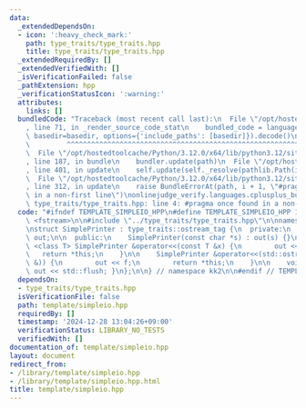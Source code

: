 ```yaml
---
data:
  _extendedDependsOn:
  - icon: ':heavy_check_mark:'
    path: type_traits/type_traits.hpp
    title: type_traits/type_traits.hpp
  _extendedRequiredBy: []
  _extendedVerifiedWith: []
  _isVerificationFailed: false
  _pathExtension: hpp
  _verificationStatusIcon: ':warning:'
  attributes:
    links: []
  bundledCode: "Traceback (most recent call last):\n  File \"/opt/hostedtoolcache/Python/3.12.0/x64/lib/python3.12/site-packages/onlinejudge_verify/documentation/build.py\"\
    , line 71, in _render_source_code_stat\n    bundled_code = language.bundle(stat.path,\
    \ basedir=basedir, options={'include_paths': [basedir]}).decode()\n          \
    \         ^^^^^^^^^^^^^^^^^^^^^^^^^^^^^^^^^^^^^^^^^^^^^^^^^^^^^^^^^^^^^^^^^^^^^^^^^^^^^^^^^\n\
    \  File \"/opt/hostedtoolcache/Python/3.12.0/x64/lib/python3.12/site-packages/onlinejudge_verify/languages/cplusplus.py\"\
    , line 187, in bundle\n    bundler.update(path)\n  File \"/opt/hostedtoolcache/Python/3.12.0/x64/lib/python3.12/site-packages/onlinejudge_verify/languages/cplusplus_bundle.py\"\
    , line 401, in update\n    self.update(self._resolve(pathlib.Path(included), included_from=path))\n\
    \  File \"/opt/hostedtoolcache/Python/3.12.0/x64/lib/python3.12/site-packages/onlinejudge_verify/languages/cplusplus_bundle.py\"\
    , line 312, in update\n    raise BundleErrorAt(path, i + 1, \"#pragma once found\
    \ in a non-first line\")\nonlinejudge_verify.languages.cplusplus_bundle.BundleErrorAt:\
    \ type_traits/type_traits.hpp: line 4: #pragma once found in a non-first line\n"
  code: "#ifndef TEMPLATE_SIMPLEIO_HPP\n#define TEMPLATE_SIMPLEIO_HPP 1\n\n#include\
    \ <fstream>\n\n#include \"../type_traits/type_traits.hpp\"\n\nnamespace kk2 {\n\
    \nstruct SimplePrinter : type_traits::ostream_tag {\n  private:\n    std::ofstream\
    \ out;\n\n  public:\n    SimplePrinter(const char *s) : out(s) {}\n\n    template\
    \ <class T> SimplePrinter &operator<<(const T &x) {\n        out << x;\n     \
    \   return *this;\n    }\n\n    SimplePrinter &operator<<(std::ostream &(*f)(std::ostream\
    \ &)) {\n        out << f;\n        return *this;\n    }\n\n    void flush() {\
    \ out << std::flush; }\n};\n\n} // namespace kk2\n\n#endif // TEMPLATE_SIMPLEIO_HPP\n"
  dependsOn:
  - type_traits/type_traits.hpp
  isVerificationFile: false
  path: template/simpleio.hpp
  requiredBy: []
  timestamp: '2024-12-28 13:04:26+09:00'
  verificationStatus: LIBRARY_NO_TESTS
  verifiedWith: []
documentation_of: template/simpleio.hpp
layout: document
redirect_from:
- /library/template/simpleio.hpp
- /library/template/simpleio.hpp.html
title: template/simpleio.hpp
---
```

